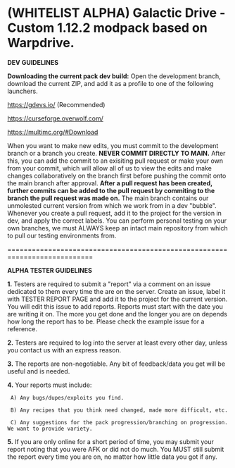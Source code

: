 # (WHITELIST ALPHA) Galactic Drive - Custom 1.12.2 modpack based on Warpdrive.

**DEV GUIDELINES**

**Downloading the current pack dev build:** Open the development branch, download the current ZIP, and add it as a profile to one of the following launchers.

https://gdevs.io/ (Recommended)

https://curseforge.overwolf.com/

https://multimc.org/#Download

When you want to make new edits, you must commit to the development branch or a branch you create. **NEVER COMMIT DIRECTLY TO MAIN.** After this, you can add the commit to an exisiting pull request or make your own from your commit, which will allow all of us to view the edits and make changes collaboratively on the branch first before pushing the commit onto the main branch after approval. **After a pull request has been created, further commits can be added to the pull request by commiting to the branch the pull request was made on.** The main branch contains our unmolested current version from which we work from in a dev "bubble". Whenever you create a pull request, add it to the project for the version in dev, and apply the correct labels. You can perform personal testing on your own branches, we must ALWAYS keep an intact main repository from which to pull our testing environments from.

===========================================================================

**ALPHA TESTER GUIDELINES**

**1.** Testers are required to submit a "report" via a comment on an issue dedicated to them every time the are on the server. Create an issue, label it with TESTER REPORT PAGE and add it to the project for the current version. You will edit this issue to add reports. Reports must start with the date you are writing it on. The more you get done and the longer you are on depends how long the report has to be. Please check the example issue for a reference.

**2.** Testers are required to log into the server at least every other day, unless you contact us with an express reason.

**3.** The reports are non-negotiable. Any bit of feedback/data you get will be useful and is needed.

**4.** Your reports must include:

     A) Any bugs/dupes/exploits you find.
     
     B) Any recipes that you think need changed, made more difficult, etc.
     
     C) Any suggestions for the pack progression/branching on progression. We want to provide variety.

**5.** If you are only online for a short period of time, you may submit your report noting that you were AFK or did not do much. You MUST still submit the report every time you are on, no matter how little data you got if any.
